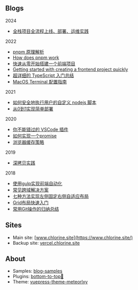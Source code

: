 ## Blogs

2024
- [全栈项目全流程上线、部署、运维实践](https://github.com/lvqq/blog/issues/65)

2022
- [pnpm 原理解析](https://github.com/lvqq/blog/issues/60)
- [How does pnpm work](https://dev.to/chlorine/how-does-pnpm-work-5mh)
- [快速从零开始搭建一个前端项目](https://github.com/lvqq/blog/issues/59)
- [Getting started with creating a frontend project quickly](https://dev.to/chlorine/getting-started-with-creating-a-frontend-project-quickly-1b0i)
- [超详细的 TypeScript 入门总结](https://github.com/lvqq/blog/issues/58)
- [MacOS Terminal 配置指南](https://github.com/lvqq/blog/issues/57)

2021
- [如何安全地执行用户的自定义 nodejs 脚本](https://github.com/lvqq/blog/issues/56)
- [从0到1实现简单部署](https://github.com/lvqq/blog/issues/44)

2020
- [你不能错过的 VSCode 插件](https://github.com/lvqq/blog-code/issues/36)
- [如何实现一个promise](https://github.com/lvqq/blog-code/issues/35)
- [浏览器缓存策略](https://github.com/lvqq/blog-code/issues/34)

2019
- [深拷贝实践](https://github.com/lvqq/blog-code/issues/33)

2018
- [使用gulp实现前端自动化](https://github.com/lvqq/blog-code/issues/31)
- [常见跨域解决方案](https://github.com/lvqq/blog-code/issues/30)
- [七种方法实现左侧固定右侧自适应布局](https://github.com/lvqq/blog-code/issues/29)
- [Grid布局快速入门](https://github.com/lvqq/blog-code/issues/28)
- [常用Git操作的归纳总结](https://github.com/lvqq/blog-code/issues/26)

## Sites
- Main site: [www.chlorine.site](https://www.chlorine.site/)
- Backup site: [vercel.chlorine.site](https://vercel.chlorine.site/)

## About
- Samples: [blog-samples](https://github.com/lvqq/blog-samples)
- Plugins: [bottom-to-top🚀](https://github.com/lvqq/vuepress-plugin-rocket)
- Theme: [vuepress-theme-meteorlxy](https://github.com/meteorlxy/vuepress-theme-meteorlxy)
